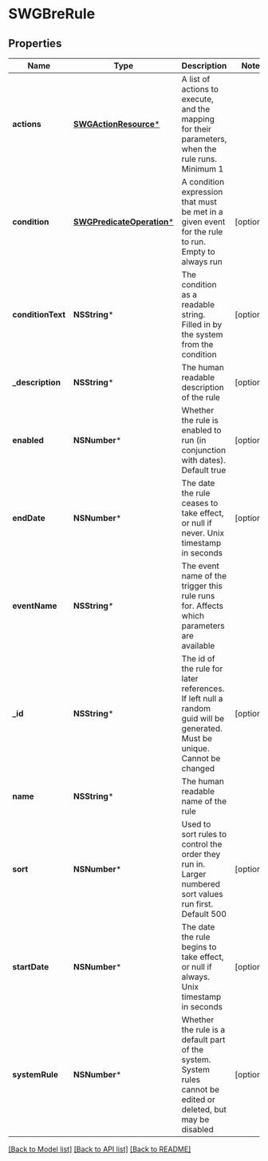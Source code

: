 # SWGBreRule

## Properties
Name | Type | Description | Notes
------------ | ------------- | ------------- | -------------
**actions** | [**SWGActionResource***](SWGActionResource.md) | A list of actions to execute, and the mapping for their parameters, when the rule runs. Minimum 1 | 
**condition** | [**SWGPredicateOperation***](SWGPredicateOperation.md) | A condition expression that must be met in a given event for the rule to run. Empty to always run | [optional] 
**conditionText** | **NSString*** | The condition as a readable string. Filled in by the system from the condition | [optional] 
**_description** | **NSString*** | The human readable description of the rule | [optional] 
**enabled** | **NSNumber*** | Whether the rule is enabled to run (in conjunction with dates). Default true | [optional] 
**endDate** | **NSNumber*** | The date the rule ceases to take effect, or null if never. Unix timestamp in seconds | [optional] 
**eventName** | **NSString*** | The event name of the trigger this rule runs for. Affects which parameters are available | 
**_id** | **NSString*** | The id of the rule for later references. If left null a random guid will be generated. Must be unique. Cannot be changed | [optional] 
**name** | **NSString*** | The human readable name of the rule | 
**sort** | **NSNumber*** | Used to sort rules to control the order they run in. Larger numbered sort values run first.  Default 500 | [optional] 
**startDate** | **NSNumber*** | The date the rule begins to take effect, or null if always. Unix timestamp in seconds | [optional] 
**systemRule** | **NSNumber*** | Whether the rule is a default part of the system. System rules cannot be edited or deleted, but may be disabled | [optional] 

[[Back to Model list]](../README.md#documentation-for-models) [[Back to API list]](../README.md#documentation-for-api-endpoints) [[Back to README]](../README.md)


